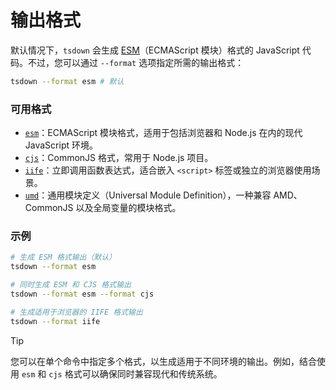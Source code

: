 # 输出格式

默认情况下，`tsdown` 会生成 [ESM](https://nodejs.org/api/esm.html)（ECMAScript 模块）格式的 JavaScript 代码。不过，您可以通过 `--format` 选项指定所需的输出格式：

```bash
tsdown --format esm # 默认
```

### 可用格式

- [`esm`](https://nodejs.org/api/esm.html)：ECMAScript 模块格式，适用于包括浏览器和 Node.js 在内的现代 JavaScript 环境。
- [`cjs`](https://nodejs.org/api/modules.html)：CommonJS 格式，常用于 Node.js 项目。
- [`iife`](https://developer.mozilla.org/zh-CN/docs/Glossary/IIFE)：立即调用函数表达式，适合嵌入 `<script>` 标签或独立的浏览器使用场景。
- [`umd`](https://github.com/umdjs/umd)：通用模块定义（Universal Module Definition），一种兼容 AMD、CommonJS 以及全局变量的模块格式。

### 示例

```bash
# 生成 ESM 格式输出（默认）
tsdown --format esm

# 同时生成 ESM 和 CJS 格式输出
tsdown --format esm --format cjs

# 生成适用于浏览器的 IIFE 格式输出
tsdown --format iife
```

> [!TIP]
> 您可以在单个命令中指定多个格式，以生成适用于不同环境的输出。例如，结合使用 `esm` 和 `cjs` 格式可以确保同时兼容现代和传统系统。
